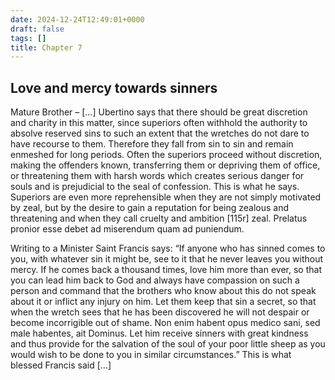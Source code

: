```yaml
---
date: 2024-12-24T12:49:01+0000
draft: false
tags: []
title: Chapter 7
---
```





## Love and mercy towards sinners

Mature Brother – […] Ubertino says that there should be great discretion and charity in this matter, since superiors often withhold the authority to absolve reserved sins
to such an extent that the wretches do not dare to have recourse to them. Therefore they fall from sin to sin and remain enmeshed for long periods. Often the superiors proceed without discretion, making the offenders known, transferring them or depriving them of office, or threatening them with harsh words which creates serious danger for souls and is prejudicial to the seal of confession. This is what he says.
Superiors are even more reprehensible when they are not simply motivated by zeal, but by the desire to gain a reputation for being zealous and threatening and when they call cruelty and ambition [115r] zeal. Prelatus pronior esse debet ad miserendum quam ad puniendum.

Writing to a Minister
Saint Francis says: “If anyone who has sinned comes to you, with whatever sin it might be, see to it that he never leaves you without mercy. If he comes back a thousand times, love him more than ever, so that you can lead him back to God and always have compassion on such a person and command that the brothers who know about this do not speak about it or inflict any injury on him. Let them keep that sin a secret, so that when the wretch sees that he has been discovered he will not despair or become incorrigible out of shame. Non enim habent opus medico sani, sed male habentes, ait Dominus.
Let him receive sinners with great kindness and thus provide for the salvation of the soul of your poor little sheep as you would wish to be done to you in similar circumstances.” This is what blessed Francis said […]
